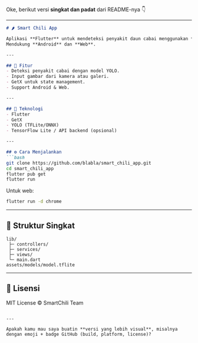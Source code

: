 Oke, berikut versi **singkat dan padat** dari README-nya 👇

---

````markdown
# 🌶️ Smart Chili App

Aplikasi **Flutter** untuk mendeteksi penyakit daun cabai menggunakan **YOLO** dan **GetX**.  
Mendukung **Android** dan **Web**.

---

## 🚀 Fitur
- Deteksi penyakit cabai dengan model YOLO.  
- Input gambar dari kamera atau galeri.  
- GetX untuk state management.  
- Support Android & Web.

---

## 🧠 Teknologi
- Flutter  
- GetX  
- YOLO (TFLite/ONNX)  
- TensorFlow Lite / API backend (opsional)

---

## ⚙️ Cara Menjalankan
```bash
git clone https://github.com/blabla/smart_chili_app.git
cd smart_chili_app
flutter pub get
flutter run
````

Untuk web:

```bash
flutter run -d chrome
```

---

## 📁 Struktur Singkat

```
lib/
 ├─ controllers/
 ├─ services/
 ├─ views/
 └─ main.dart
assets/models/model.tflite
```

---

## 🧾 Lisensi

MIT License © SmartChili Team

```

---

Apakah kamu mau saya buatin **versi yang lebih visual**, misalnya dengan emoji + badge GitHub (build, platform, license)?
```
